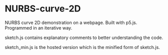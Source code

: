 # NURBS-curve-2D
NURBS curve 2D demonstration on a webpage. Built with p5.js. Programmed in an iterative way.

sketch.js contains explanatory comments to better understanding the code.

sketch_min.js is the hosted version which is the minified form of sketch.js.
